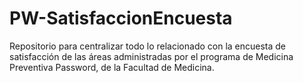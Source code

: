 # PW-SatisfaccionEncuesta
Repositorio para centralizar todo lo relacionado con la encuesta de satisfacción de las áreas administradas por el programa de Medicina Preventiva Password, de la Facultad de Medicina.
